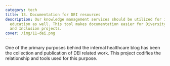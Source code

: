 ```yaml
---
category: tech
title: 13. Documentation for DEI resources
description: Our knowledge management services should be utilized for internal
  education as well. This tool makes documentation easier for Diversity, Equity,
  and Inclusion projects.
cover: /img/11-dei.png
---
```

One of the primary purposes behind the internal healthcare blog has been the collection and publication of DEI related work. This project codifies the relationship and tools used for this purpose.